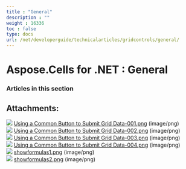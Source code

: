 ```yaml
---
title : "General" 
description : "" 
weight : 16336 
toc : false
type: docs
url: /net/developerguide/technicalarticles/gridcontrols/general/
---
```


# Aspose.Cells for .NET : General


### Articles in this section

           

## Attachments:

![](https://docs2.aspose.com/cells/net/images/icons/bullet_blue.gif) [Using a Common Button to Submit Grid Data-001.png](https://docs2.aspose.com/cells/net/attachments/5017907/5113205.png) (image/png)  
![](https://docs2.aspose.com/cells/net/images/icons/bullet_blue.gif) [Using a Common Button to Submit Grid Data-002.png](https://docs2.aspose.com/cells/net/attachments/5017907/5113204.png) (image/png)  
![](https://docs2.aspose.com/cells/net/images/icons/bullet_blue.gif) [Using a Common Button to Submit Grid Data-003.png](https://docs2.aspose.com/cells/net/attachments/5017907/5113203.png) (image/png)  
![](https://docs2.aspose.com/cells/net/images/icons/bullet_blue.gif) [Using a Common Button to Submit Grid Data-004.png](https://docs2.aspose.com/cells/net/attachments/5017907/5113202.png) (image/png)  
![](https://docs2.aspose.com/cells/net/images/icons/bullet_blue.gif) [showformulas1.png](https://docs2.aspose.com/cells/net/attachments/5017907/5113209.png) (image/png)  
![](https://docs2.aspose.com/cells/net/images/icons/bullet_blue.gif) [showformulas2.png](https://docs2.aspose.com/cells/net/attachments/5017907/5113208.png) (image/png)  

